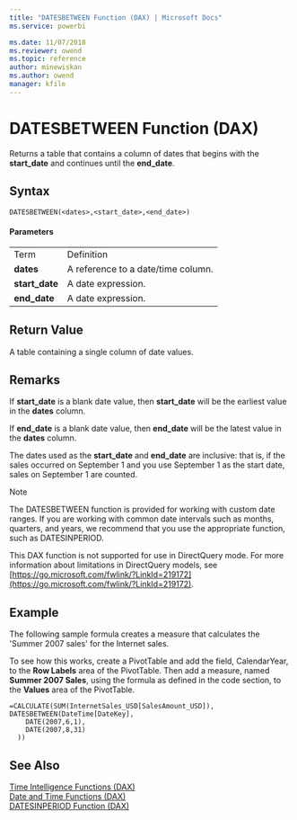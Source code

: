 ```yaml
---
title: "DATESBETWEEN Function (DAX) | Microsoft Docs"
ms.service: powerbi 

ms.date: 11/07/2018
ms.reviewer: owend
ms.topic: reference
author: minewiskan
ms.author: owend
manager: kfile
---
```

# DATESBETWEEN Function (DAX)
Returns a table that contains a column of dates that begins with the **start_date** and continues until the **end_date**.  
  
## Syntax  
  
```dax
DATESBETWEEN(<dates>,<start_date>,<end_date>)  
```
  
#### Parameters  
  
|||  
|-|-|  
|Term|Definition|  
|**dates**|A reference to a date/time column.|  
|**start_date**|A date expression.|  
|**end_date**|A date expression.|  
  
## Return Value  
A table containing a single column of date values.  
  
## Remarks  
If **start_date** is a blank date value, then **start_date** will be the earliest value in the **dates** column.  
  
If **end_date** is a blank date value, then **end_date** will be the latest value in the **dates** column.  
  
The dates used as the **start_date** and **end_date** are inclusive: that is, if the sales occurred on September 1 and you use September 1 as the start date, sales on September 1 are counted.  
  
> [!NOTE]  
> The DATESBETWEEN function is provided for working with custom date ranges. If you are working with common date intervals such as months, quarters, and years, we recommend that you use the appropriate function, such as DATESINPERIOD.  
  
This DAX function is not supported for use in DirectQuery mode. For more information about limitations in DirectQuery models, see  [https://go.microsoft.com/fwlink/?LinkId=219172](https://go.microsoft.com/fwlink/?LinkId=219172).  
  
## Example  
The following sample formula creates a measure that calculates the 'Summer 2007 sales' for the Internet sales.  
  
To see how this works, create a PivotTable and add the field, CalendarYear, to the **Row Labels** area of the PivotTable. Then add a measure, named **Summer 2007 Sales**, using the formula as defined in the code section, to the **Values** area of the PivotTable.  
  
```dax
=CALCULATE(SUM(InternetSales_USD[SalesAmount_USD]), DATESBETWEEN(DateTime[DateKey],  
    DATE(2007,6,1),  
    DATE(2007,8,31)  
  ))  
```
  
## See Also  
[Time Intelligence Functions &#40;DAX&#41;](time-intelligence-functions-dax.md)  
[Date and Time Functions &#40;DAX&#41;](date-and-time-functions-dax.md)  
[DATESINPERIOD Function &#40;DAX&#41;](datesinperiod-function-dax.md)  
  
